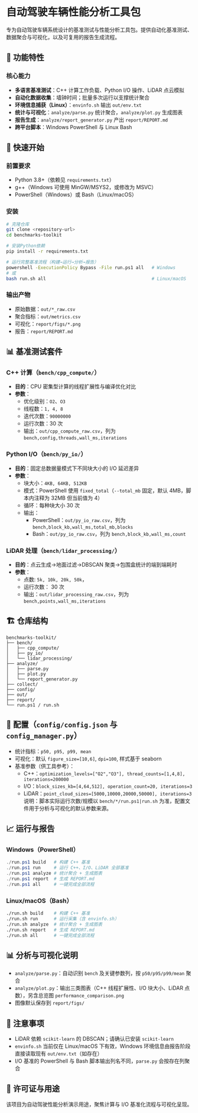 # 自动驾驶车辆性能分析工具包

专为自动驾驶车辆系统设计的基准测试与性能分析工具包。提供自动化基准测试、数据聚合与可视化，以及可复用的报告生成流程。

## 🚗 功能特性

### 核心能力
- **多语言基准测试**：C++ 计算工作负载、Python I/O 操作、LiDAR 点云模拟
- **自动化数据收集**：墙钟时间；批量多次运行以支撑统计聚合
- **环境信息捕获（Linux）**：`envinfo.sh` 输出 `out/env.txt`
- **统计与可视化**：`analyze/parse.py` 统计聚合，`analyze/plot.py` 生成图表
- **报告生成**：`analyze/report_generator.py` 产出 `report/REPORT.md`
- **跨平台脚本**：Windows PowerShell 与 Linux Bash


## 🚀 快速开始

### 前置要求
- Python 3.8+（依赖见 `requirements.txt`）
- g++（Windows 可使用 MinGW/MSYS2，或修改为 MSVC）
- PowerShell（Windows）或 Bash（Linux/macOS）

### 安装
```bash
# 克隆仓库
git clone <repository-url>
cd benchmarks-toolkit

# 安装Python依赖
pip install -r requirements.txt

# 运行完整基准流程（构建→运行→分析→报告）
powershell -ExecutionPolicy Bypass -File run.ps1 all   # Windows
# 或
bash run.sh all                                        # Linux/macOS
```

### 输出产物
- 原始数据：`out/*_raw.csv`
- 聚合指标：`out/metrics.csv`
- 可视化：`report/figs/*.png`
- 报告：`report/REPORT.md`

## 📊 基准测试套件

### C++ 计算（`bench/cpp_compute/`）
- **目的**：CPU 密集型计算的线程扩展性与编译优化对比
- **参数**：
  - 优化级别：`O2`、`O3`
  - 线程数：`1, 4, 8`
  - 迭代次数：`90000000`
  - 运行次数：30 次
  - 输出：`out/cpp_compute_raw.csv`，列为 `bench,config,threads,wall_ms,iterations`

### Python I/O（`bench/py_io/`）
- **目的**：固定总数据量模式下不同块大小的 I/O 延迟差异
- **参数**：
  - 块大小：`4KB, 64KB, 512KB`
  - 模式：PowerShell 使用 `fixed_total`（`--total_mb` 固定，默认 4MB，脚本内注释为 32MB 但当前值为 4）
  - 循环：每种块大小 30 次
  - 输出：
    - PowerShell：`out/py_io_raw.csv`，列为 `bench,block_kb,wall_ms,total_mb,blocks`
    - Bash：`out/py_io_raw.csv`，列为 `bench,block_kb,wall_ms,count`

### LiDAR 处理（`bench/lidar_processing/`）
- **目的**：点云生成→地面过滤→DBSCAN 聚类→包围盒统计的端到端耗时
- **参数**：
  - 点数: `5k, 10k, 20k, 50k`，
  - 运行次数： 30 次
  - 输出：`out/lidar_processing_raw.csv`，列为 `bench,points,wall_ms,iterations`

## 🏗️ 仓库结构

```
benchmarks-toolkit/
├── bench/
│   ├── cpp_compute/
│   ├── py_io/
│   └── lidar_processing/
├── analyze/
│   ├── parse.py
│   ├── plot.py
│   └── report_generator.py
├── collect/
├── config/
├── out/
├── report/
└── run.ps1 / run.sh
```

## 🔧 配置（`config/config.json` 与 `config_manager.py`）
- 统计指标：`p50, p95, p99, mean`
- 可视化：默认 `figure_size=[10,6]`, `dpi=100`, 样式基于 seaborn
- 基准参数（供工具参考）：
  - C++：`optimization_levels=["O2","O3"], thread_counts=[1,4,8], iterations=200000`
  - I/O：`block_sizes_kb=[4,64,512], operation_count=20, iterations=3`
  - LiDAR：`point_cloud_sizes=[5000,10000,20000,50000], iterations=3`
说明：脚本实际运行次数/规模以 `bench/*/run.ps1|run.sh` 为准，配置文件用于分析与可视化的默认参数来源。

## 📈 运行与报告

### Windows（PowerShell）
```powershell
./run.ps1 build   # 构建 C++ 基准
./run.ps1 run     # 运行 C++、I/O、LiDAR 全部基准
./run.ps1 analyze # 统计聚合 + 生成图表
./run.ps1 report  # 生成 REPORT.md
./run.ps1 all     # 一键完成全部流程
```

### Linux/macOS（Bash）
```bash
./run.sh build    # 构建 C++ 基准
./run.sh run      # 运行采集（含 envinfo.sh）
./run.sh analyze  # 统计聚合 + 生成图表
./run.sh report   # 生成 REPORT.md
./run.sh all      # 一键完成全部流程
```

## 📊 分析与可视化说明
- `analyze/parse.py`：自动识别 `bench` 及关键参数列，按 `p50/p95/p99/mean` 聚合
- `analyze/plot.py`：输出三类图表（C++ 线程扩展性、I/O 块大小、LiDAR 点数），另含总览图 `performance_comparison.png`
- 图像默认保存到 `report/figs/`

## 📝 注意事项
- LiDAR 依赖 `scikit-learn` 的 DBSCAN；请确认已安装 `scikit-learn`
- `envinfo.sh` 当前仅在 Linux/macOS 下有效，Windows 环境信息由报告阶段直接读取现有 `out/env.txt`（如存在）
- I/O 基准的 PowerShell 与 Bash 脚本输出列名不同，`parse.py` 会按存在列聚合

## 📄 许可证与用途
该项目为自动驾驶性能分析演示用途，聚焦计算与 I/O 基准化流程与可视化呈现。